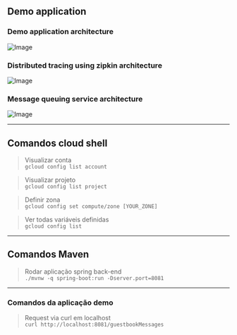 ## Demo application
### Demo application architecture

![Image](https://i.ibb.co/9tgtrCY/image.png)

### Distributed tracing using zipkin architecture
![Image](https://i.ibb.co/g3BVx19/image.png)

### Message queuing service architecture
![Image](https://i.ibb.co/Cm13HfP/image.png)
___

## Comandos cloud shell

> Visualizar conta  
```gcloud config list account```   

> Visualizar projeto  
```gcloud config list project```   

> Definir zona  
```gcloud config set compute/zone [YOUR_ZONE]```

> Ver todas variáveis definidas  
```gcloud config list```
___

## Comandos Maven
> Rodar aplicação spring back-end    
```./mvnw -q spring-boot:run -Dserver.port=8081```
___
### Comandos da aplicação demo
> Request via curl em localhost  
```curl http://localhost:8081/guestbookMessages```
